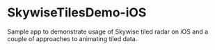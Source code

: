 # SkywiseTilesDemo-iOS
Sample app to demonstrate usage of Skywise tiled radar on iOS and a couple of approaches to animating tiled data.

